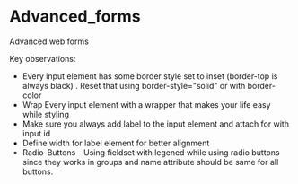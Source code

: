 # Advanced_forms
Advanced web forms 

Key observations:

* Every input element has some border style set to inset (border-top is always black) . Reset that using border-style="solid" or with border-color
* Wrap Every input element with a wrapper that makes your life easy while styling
* Make sure you always add label to the input element and attach for with input id
* Define width for label element for better alignment 
* Radio-Buttons - Using fieldset with legened while using radio buttons since they works in groups and name attribute should be same for all buttons.
